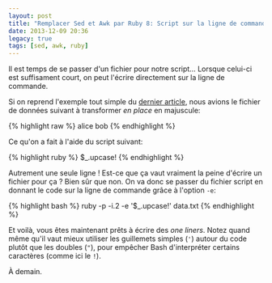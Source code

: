```yaml
---
layout: post
title: "Remplacer Sed et Awk par Ruby 8: Script sur la ligne de commande"
date: 2013-12-09 20:36
legacy: true
tags: [sed, awk, ruby]
---
```




Il est temps de se passer d'un fichier pour notre script… Lorsque celui-ci
est suffisament court, on peut l'écrire directement sur la ligne de
commande.

<!-- more -->

Si on reprend l'exemple tout simple du [dernier article](http://lkdjiin.github.io/blog/2013/12/08/remplacer-sed-et-awk-par-ruby-7-modifier-slash-sauvegarder-les-donnees/),
nous avions le fichier de données suivant à transformer *en place* en
majuscule:

{% highlight raw %}
alice
bob
{% endhighlight %}

Ce qu'on a fait à l'aide du script suivant:

{% highlight ruby %}
$_.upcase!
{% endhighlight %}

Autrement une seule ligne ! Est-ce que ça vaut vraiment la peine d'écrire
un fichier pour ça ? Bien sûr que non. On va donc se passer du fichier
script en donnant le code sur la ligne de commande grâce à l'option `-e`:

{% highlight bash %}
ruby -p -i.2 -e '$_.upcase!' data.txt
{% endhighlight %}

Et voilà, vous êtes maintenant prêts à écrire des *one liners*. Notez
quand même qu'il vaut mieux utiliser les guillemets simples (`'`) autour
du code plutôt que les doubles (`"`), pour empêcher Bash d'interpréter
certains caractères (comme ici le `!`).





À demain.


